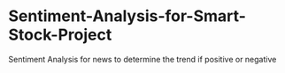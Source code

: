 # Sentiment-Analysis-for-Smart-Stock-Project
Sentiment Analysis for news to determine the trend if positive or negative 
